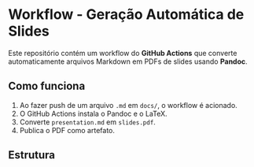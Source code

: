 # Workflow - Geração Automática de Slides

Este repositório contém um workflow do **GitHub Actions** que converte automaticamente arquivos Markdown em PDFs de slides usando **Pandoc**.

## Como funciona
1. Ao fazer push de um arquivo `.md` em `docs/`, o workflow é acionado.
2. O GitHub Actions instala o Pandoc e o LaTeX.
3. Converte `presentation.md` em `slides.pdf`.
4. Publica o PDF como artefato.

## Estrutura

